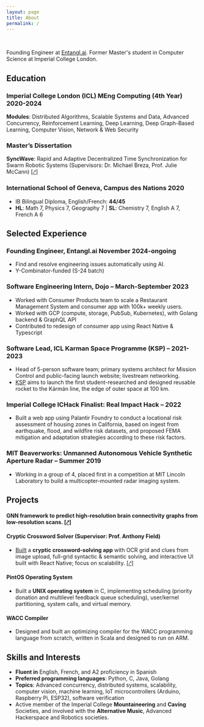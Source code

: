```yaml
---
layout: page
title: About
permalink: /
---
```


<br>

Founding Engineer at [Entangl.ai](https://entangl.ai). Former Master's student in Computer Science at Imperial College London.

## Education

### Imperial College London (ICL) MEng Computing (4th Year) 2020-2024  

**Modules**: Distributed Algorithms, Scalable Systems and Data, Advanced Concurrency, Reinforcement Learning, Deep Learning, Deep Graph-Based Learning, Computer Vision, Network & Web Security

### Master’s Dissertation

**SyncWave**: Rapid and Adaptive Decentralized Time Synchronization for Swarm Robotic Systems (Supervisors: Dr. Michael Breza, Prof. Julie McCann) [[⤤]](assets/SyncWave_-_Rapid_and_Adaptive_Decentralized_Time_Synchronization_for_Swarm_Robotic_Systems.pdf)

### International School of Geneva, Campus des Nations 2020

- IB Bilingual Diploma, English/French: **44/45**
- **HL**: Math 7, Physics 7, Geography 7 | **SL**: Chemistry 7, English A 7, French A 6

## Selected Experience

### Founding Engineer, Entangl.ai November 2024-ongoing

- Find and resolve engineering issues automatically using AI.
- Y-Combinator-funded (S-24 batch)

### Software Engineering Intern, Dojo – March-September 2023

- Worked with Consumer Products team to scale a Restaurant Management System and consumer app with 100k+ weekly users.
- Worked with GCP (compute, storage, PubSub, Kubernetes), with Golang backend & GraphQL API
- Contributed to redesign of consumer app using React Native & Typescript

### Software Lead, ICL Karman Space Programme (KSP) – 2021-2023

- Head of 5-person software team; primary systems architect for Mission Control and public-facing launch website; livestream networking.
- [KSP](https://www.karmanspace.co.uk) aims to launch the first student-researched and designed reusable rocket to the Kármán line, the edge of outer space at 100 km.

### Imperial College ICHack Finalist: Real Impact Hack – 2022

- Built a web app using Palantir Foundry to conduct a locational risk assessment of housing zones in California, based on ingest from earthquake, flood, and wildfire risk datasets, and proposed FEMA mitigation and adaptation strategies according to these risk factors.

### MIT Beaverworks: Unmanned Autonomous Vehicle Synthetic Aperture Radar – Summer 2019

- Working in a group of 4, placed first in a competition at MIT Lincoln Laboratory to build a multicopter-mounted radar imaging system.

## Projects

#### GNN framework to predict high-resolution brain connectivity graphs from low-resolution scans. [[⤤]](assets/Deep_Graph-Based_Learning_Project_Report.pdf)

#### Cryptic Crossword Solver (Supervisor: Prof. Anthony Field)

- [Built](https://youtu.be/CtfQF-ipXNU) a **cryptic crossword-solving app** with OCR grid and clues from image upload, full-grid syntactic & semantic solving, and interactive UI built with React Native; focus on scalability. [[⤤]](assets/CrypticCrosswordReport.pdf)

#### PintOS Operating System

- Built a **UNIX operating system** in C, implementing scheduling (priority donation and multilevel feedback queue scheduling), user/kernel partitioning, system calls, and virtual memory.

#### WACC Compiler

- Designed and built an optimizing compiler for the WACC programming language from scratch, written in Scala and designed to run on ARM.

<!-- #### Imperial Module Selection Website

- [Designed and built](https://youtu.be/J-pulGH5TqM) a website using the MERN stack (MongoDB, Express, React, Node) using human-centered design and agile development, to help Imperial students select optional modules. -->


## Skills and Interests

- **Fluent in** English, French, and A2 proficiency in Spanish
- **Preferred programming languages**: Python, C, Java, Golang
- **Topics**: Advanced concurrency, distributed systems, scalability, computer vision, machine learning, IoT microcontrollers (Arduino, Raspberry Pi, ESP32), software verification
- Active member of the Imperial College **Mountaineering** and **Caving** Societies, and involved with the **Alternative Music**, Advanced Hackerspace and Robotics societies.